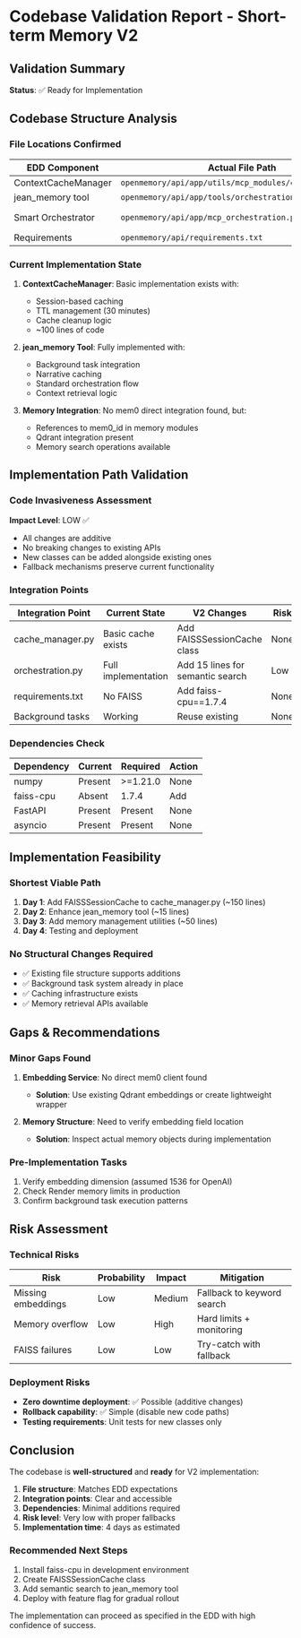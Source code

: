 # Codebase Validation Report - Short-term Memory V2

## Validation Summary
**Status**: ✅ Ready for Implementation

## Codebase Structure Analysis

### File Locations Confirmed
| EDD Component | Actual File Path | Status |
|--------------|------------------|--------|
| ContextCacheManager | `openmemory/api/app/utils/mcp_modules/cache_manager.py` | ✅ Exists |
| jean_memory tool | `openmemory/api/app/tools/orchestration.py` | ✅ Exists |
| Smart Orchestrator | `openmemory/api/app/mcp_orchestration.py` | ✅ Referenced |
| Requirements | `openmemory/api/requirements.txt` | ✅ Exists |

### Current Implementation State
1. **ContextCacheManager**: Basic implementation exists with:
   - Session-based caching
   - TTL management (30 minutes)
   - Cache cleanup logic
   - ~100 lines of code

2. **jean_memory Tool**: Fully implemented with:
   - Background task integration
   - Narrative caching
   - Standard orchestration flow
   - Context retrieval logic

3. **Memory Integration**: No mem0 direct integration found, but:
   - References to mem0_id in memory modules
   - Qdrant integration present
   - Memory search operations available

## Implementation Path Validation

### Code Invasiveness Assessment
**Impact Level**: LOW ✅
- All changes are additive
- No breaking changes to existing APIs
- New classes can be added alongside existing ones
- Fallback mechanisms preserve current functionality

### Integration Points
| Integration Point | Current State | V2 Changes | Risk |
|------------------|---------------|------------|------|
| cache_manager.py | Basic cache exists | Add FAISSSessionCache class | None |
| orchestration.py | Full implementation | Add 15 lines for semantic search | Low |
| requirements.txt | No FAISS | Add faiss-cpu==1.7.4 | None |
| Background tasks | Working | Reuse existing | None |

### Dependencies Check
| Dependency | Current | Required | Action |
|-----------|---------|----------|--------|
| numpy | Present | >=1.21.0 | None |
| faiss-cpu | Absent | 1.7.4 | Add |
| FastAPI | Present | Present | None |
| asyncio | Present | Present | None |

## Implementation Feasibility

### Shortest Viable Path
1. **Day 1**: Add FAISSSessionCache to cache_manager.py (~150 lines)
2. **Day 2**: Enhance jean_memory tool (~15 lines)
3. **Day 3**: Add memory management utilities (~50 lines)
4. **Day 4**: Testing and deployment

### No Structural Changes Required
- ✅ Existing file structure supports additions
- ✅ Background task system already in place
- ✅ Caching infrastructure exists
- ✅ Memory retrieval APIs available

## Gaps & Recommendations

### Minor Gaps Found
1. **Embedding Service**: No direct mem0 client found
   - **Solution**: Use existing Qdrant embeddings or create lightweight wrapper

2. **Memory Structure**: Need to verify embedding field location
   - **Solution**: Inspect actual memory objects during implementation

### Pre-Implementation Tasks
1. Verify embedding dimension (assumed 1536 for OpenAI)
2. Check Render memory limits in production
3. Confirm background task execution patterns

## Risk Assessment

### Technical Risks
| Risk | Probability | Impact | Mitigation |
|------|------------|--------|-----------|
| Missing embeddings | Low | Medium | Fallback to keyword search |
| Memory overflow | Low | High | Hard limits + monitoring |
| FAISS failures | Low | Low | Try-catch with fallback |

### Deployment Risks
- **Zero downtime deployment**: ✅ Possible (additive changes)
- **Rollback capability**: ✅ Simple (disable new code paths)
- **Testing requirements**: Unit tests for new classes only

## Conclusion

The codebase is **well-structured** and **ready** for V2 implementation:

1. **File structure**: Matches EDD expectations
2. **Integration points**: Clear and accessible
3. **Dependencies**: Minimal additions required
4. **Risk level**: Very low with proper fallbacks
5. **Implementation time**: 4 days as estimated

### Recommended Next Steps
1. Install faiss-cpu in development environment
2. Create FAISSSessionCache class
3. Add semantic search to jean_memory tool
4. Deploy with feature flag for gradual rollout

The implementation can proceed as specified in the EDD with high confidence of success.
